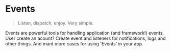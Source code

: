 # Events

> Listen, dispatch, enjoy. Very simple.

Events are powerful tools for handling application (and framework!) events. 
User create an acount? Create event and listeners for notifications, logs and other things. And mant more cases for using 'Events' in your app.


